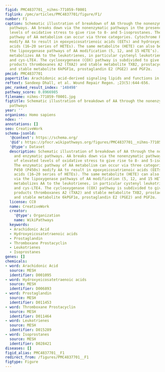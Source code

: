 ```yaml
---
figid: PMC4837701__nihms-771059-f0001
figlink: /pmc/articles/PMC4837701/figure/F1/
number: F1
caption: Schematic illustration of breakdown of AA through the nonenzymatic and enzymatic
  pathways. AA breaks down via the nonenzymatic pathways in the presence of elevated
  levels of oxidative stress to give rise to 8- and 5-isoprostanes. The enzymatic
  pathway of AA metabolism can occur via three categories. Cytochrome P450 (P450s)
  modify AA to result in epoxyeicosatrienoic acids (EETs) and hydroxyeicosatetranoic
  acids (16–20 series of HETEs). The same metabolite (HETE) can also be achieved via
  the lipoxygenase pathways of AA modification (5, 12, and 15 HETE’s). The lipoxygenase
  metabolizes AA to the leukotrienes, in particular cystenyl leukotrienes, cys-LTD4
  and cys-LTE4. The cyclooxygenase (COX) pathway is subdivided to give AA breakdown
  products thromboxanes A2 (TXA2) and stable metabolite TXB2, prostacyclin (PGI2)
  and stable metabolite 6kPGF1α, prostaglandin E2 (PGE2) and PGF2α.
pmcid: PMC4837701
papertitle: Arachidonic acid-derived signaling lipids and functions in impaired healing.
reftext: Sandeep Dhall, et al. Wound Repair Regen. ;23(5):644-656.
pmc_ranked_result_index: '148498'
pathway_score: 0.8966985
filename: nihms-771059-f0001.jpg
figtitle: Schematic illustration of breakdown of AA through the nonenzymatic and enzymatic
  pathways
year: ''
organisms: Homo sapiens
ndex: ''
annotations: []
seo: CreativeWork
schema-jsonld:
  '@context': https://schema.org/
  '@id': https://pfocr.wikipathways.org/figures/PMC4837701__nihms-771059-f0001.html
  '@type': Dataset
  description: Schematic illustration of breakdown of AA through the nonenzymatic
    and enzymatic pathways. AA breaks down via the nonenzymatic pathways in the presence
    of elevated levels of oxidative stress to give rise to 8- and 5-isoprostanes.
    The enzymatic pathway of AA metabolism can occur via three categories. Cytochrome
    P450 (P450s) modify AA to result in epoxyeicosatrienoic acids (EETs) and hydroxyeicosatetranoic
    acids (16–20 series of HETEs). The same metabolite (HETE) can also be achieved
    via the lipoxygenase pathways of AA modification (5, 12, and 15 HETE’s). The lipoxygenase
    metabolizes AA to the leukotrienes, in particular cystenyl leukotrienes, cys-LTD4
    and cys-LTE4. The cyclooxygenase (COX) pathway is subdivided to give AA breakdown
    products thromboxanes A2 (TXA2) and stable metabolite TXB2, prostacyclin (PGI2)
    and stable metabolite 6kPGF1α, prostaglandin E2 (PGE2) and PGF2α.
  license: CC0
  name: CreativeWork
  creator:
    '@type': Organization
    name: WikiPathways
  keywords:
  - Arachidonic Acid
  - Hydroxyeicosatetraenoic acids
  - Prostaglandin
  - Thromboxane Prostacyclin
  - Leukotrienes
  - Isoprostanes
genes: []
chemicals:
- word: Arachidonic Acid
  source: MESH
  identifier: D001095
- word: Hydroxyeicosatetraenoic acids
  source: MESH
  identifier: D006893
- word: Prostaglandin
  source: MESH
  identifier: D011453
- word: Thromboxane Prostacyclin
  source: MESH
  identifier: D011464
- word: Leukotrienes
  source: MESH
  identifier: D015289
- word: Isoprostanes
  source: MESH
  identifier: D028421
diseases: []
figid_alias: PMC4837701__F1
redirect_from: /figures/PMC4837701__F1
figtype: Figure
---
```

